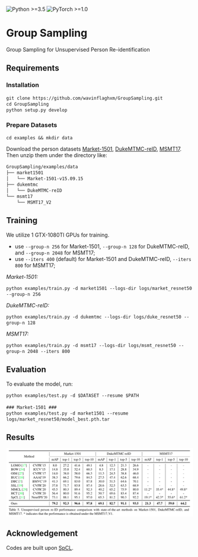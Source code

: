 ![Python >=3.5](https://img.shields.io/badge/Python->=3.5-blue.svg)
![PyTorch >=1.0](https://img.shields.io/badge/PyTorch->=1.0-yellow.svg)

# Group Sampling
Group Sampling for Unsupervised Person Re-identification

## Requirements

### Installation

```shell
git clone https://github.com/wavinflaghxm/GroupSampling.git
cd GroupSampling
python setup.py develop
```

### Prepare Datasets

```shell
cd examples && mkdir data
```
Download the person datasets [Market-1501](https://drive.google.com/file/d/0B8-rUzbwVRk0c054eEozWG9COHM/view), [DukeMTMC-reID](https://arxiv.org/abs/1609.01775), [MSMT17](https://arxiv.org/abs/1711.08565).
Then unzip them under the directory like:
```
GroupSampling/examples/data
├── market1501
│   └── Market-1501-v15.09.15
├── dukemtmc
│   └── DukeMTMC-reID
└── msmt17
    └── MSMT17_V2
```

## Training

We utilize 1 GTX-1080TI GPUs for training.

+ use `--group-n 256` for Market-1501, `--group-n 128` for DukeMTMC-reID, and `--group-n 2048` for MSMT17;
+ use `--iters 400` (default) for Market-1501 and DukeMTMC-reID, `--iters 800` for MSMT17;

*Market-1501:*
```
python examples/train.py -d market1501 --logs-dir logs/market_resnet50 --group-n 256
```

*DukeMTMC-reID:*
```
python examples/train.py -d dukemtmc --logs-dir logs/duke_resnet50 --group-n 128
```

*MSMT17:*
```
python examples/train.py -d msmt17 --logs-dir logs/msmt_resnet50 --group-n 2048 --iters 800
```

## Evaluation
To evaluate the model, run:
```
python examples/test.py -d $DATASET --resume $PATH

### Market-1501 ###
python examples/test.py -d market1501 --resume logs/market_resnet50/model_best.pth.tar
```


## Results
![results](figs/results.png)

## Acknowledgement

Codes are built upon [SpCL](https://github.com/yxgeee/SpCL).
